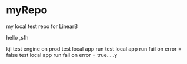 # myRepo
my local test repo for LinearB

hello
,sfh

kjl
test engine on prod
test local app run
test local app run fail on error = false
test local app run fail on error = true.....ץ
